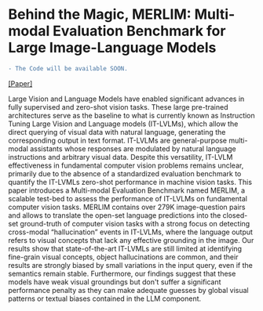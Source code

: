 # Behind the Magic, MERLIM: Multi-modal Evaluation Benchmark for Large Image-Language Models

```diff
- The Code will be available SOON.
```
[[Paper]]()

Large Vision and Language Models have enabled significant advances in fully supervised and zero-shot vision tasks. These large pre-trained architectures serve as the baseline to what is currently known as Instruction Tuning Large Vision and Language models (IT-LVLMs), which allow the direct querying of visual data with natural language, generating the corresponding output in text format. IT-LVLMs are general-purpose multi-modal assistants whose responses are modulated by natural language instructions and arbitrary visual data. Despite this versatility, IT-LVLM effectiveness in fundamental computer vision problems remains unclear, primarily due to the absence of a standardized evaluation benchmark to quantify the IT-LVMLs zero-shot performance in machine vision tasks. This paper introduces a Multi-modal Evaluation Benchmark named MERLIM, a scalable test-bed to assess the performance of IT-LVLMs on fundamental computer vision tasks. MERLIM contains over 279K image-question pairs and allows to translate the open-set language predictions into the closed-set ground-truth of computer vision tasks with a strong focus on detecting cross-modal “hallucination” events in IT-LVLMs, where the language output refers to visual concepts that lack any effective grounding in the image. Our results show that state-of-the-art IT-LVMLs are still limited at identifying fine-grain visual concepts, object hallucinations are common, and their results are strongly biased by small variations in the input query, even if the semantics remain stable. Furthermore, our findings suggest that these models have weak visual groundings but don't suffer a significant performance penalty as they can make adequate guesses by global visual patterns or textual biases contained in the LLM component.


